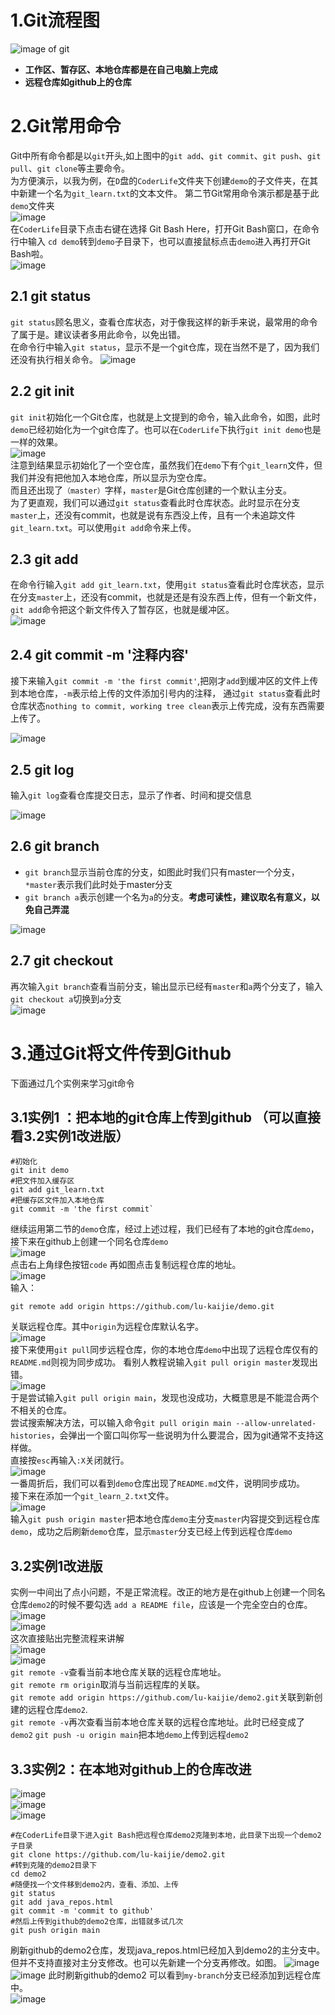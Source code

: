 # 1.Git流程图
![image of git](https://user-images.githubusercontent.com/81409445/128616993-b3ccbd72-d22c-46b9-9c9d-ae55be966826.png)
* **工作区、暂存区、本地仓库都是在自己电脑上完成**
* **远程仓库如github上的仓库**
# 2.Git常用命令
Git中所有命令都是以`git`开头,如上图中的`git add`、`git commit`、`git push`、`git pull`、`git clone`等主要命令。  
为方便演示，以我为例，在`D`盘的`CoderLife`文件夹下创建`demo`的子文件夹，在其中新建一个名为`git_learn.txt`的文本文件。
第二节Git常用命令演示都是基于此`demo`文件夹  
![image](https://user-images.githubusercontent.com/81409445/128617659-5a644198-4a58-4679-a9e6-f4d3b8e913ad.png)  
在`CoderLife`目录下点击右键在选择 Git Bash Here，打开Git Bash窗口，在命令行中输入 `cd demo`转到`demo`子目录下，也可以直接鼠标点击`demo`进入再打开Git Bash啦。  
![image](https://user-images.githubusercontent.com/81409445/128617859-966dcdae-ff38-439c-8246-a958801935ae.png)  
## 2.1 git status
`git status`顾名思义，查看仓库状态，对于像我这样的新手来说，最常用的命令了属于是。建议读者多用此命令，以免出错。  
在命令行中输入`git status`，显示不是一个git仓库，现在当然不是了，因为我们还没有执行相关命令。
![image](https://user-images.githubusercontent.com/81409445/128618021-e38d78be-cb20-4c16-b80c-c954c4ae0ad2.png)
## 2.2 git init
`git init`初始化一个Git仓库，也就是上文提到的命令，输入此命令，如图，此时`demo`已经初始化为一个git仓库了。也可以在`CoderLife`下执行`git init demo`也是一样的效果。  
![image](https://user-images.githubusercontent.com/81409445/128618401-dcc6f9c8-e614-4ec4-ae05-544da93513f7.png)  
注意到结果显示初始化了一个空仓库，虽然我们在`demo`下有个`git_learn`文件，但我们并没有把他加入本地仓库，所以显示为空仓库。  
而且还出现了`（master）`字样，`master`是Git仓库创建的一个默认主分支。  
为了更直观，我们可以通过`git status`查看此时仓库状态。此时显示在分支`master`上，还没有commit，也就是说有东西没上传，且有一个未追踪文件`git_learn.txt`。可以使用`git add`命令来上传。
## 2.3 git add
在命令行输入`git add git_learn.txt`，使用`git status`查看此时仓库状态，显示在分支`master`上，还没有commit，也就是还是有没东西上传，但有一个新文件，
`git add`命令把这个新文件传入了暂存区，也就是缓冲区。  
![image](https://user-images.githubusercontent.com/81409445/128618591-a7dafa76-4061-4ab9-b139-63e5252b543b.png)
## 2.4 git commit -m '注释内容'
接下来输入`git commit -m 'the first commit'`,把刚才`add`到缓冲区的文件上传到本地仓库，`-m`表示给上传的文件添加引号内的注释，
通过`git status`查看此时仓库状态`nothing to commit, working tree clean`表示上传完成，没有东西需要上传了。

![image](https://user-images.githubusercontent.com/81409445/128618902-a0ff6943-dcf0-46e6-8b05-a3fe0126550d.png)
## 2.5 git log
输入`git log`查看仓库提交日志，显示了作者、时间和提交信息

![image](https://user-images.githubusercontent.com/81409445/128619032-7c570d91-82f9-446c-9699-b420ac6f8ba7.png)
## 2.6 git branch
* `git branch`显示当前仓库的分支，如图此时我们只有master一个分支，`*master`表示我们此时处于master分支
* `git branch a`表示创建一个名为`a`的分支。**考虑可读性，建议取名有意义，以免自己弄混**

![image](https://user-images.githubusercontent.com/81409445/128619193-595d0683-d150-498d-a799-184f9b7b893d.png)
## 2.7 git checkout
再次输入`git branch`查看当前分支，输出显示已经有`master`和`a`两个分支了，输入`git checkout a`切换到`a`分支  
![image](https://user-images.githubusercontent.com/81409445/128620087-42dcb5b7-a936-450a-b487-d97baf91c02d.png)
# 3.通过Git将文件传到Github
下面通过几个实例来学习git命令  
## 3.1实例1 ：把本地的git仓库上传到github **（可以直接看3.2实例1改进版）**
```
#初始化
git init demo
#把文件加入缓存区
git add git_learn.txt
#把缓存区文件加入本地仓库
git commit -m 'the first commit`
```
继续运用第二节的`demo`仓库，经过上述过程，我们已经有了本地的git仓库`demo`，接下来在github上创建一个同名仓库`demo`  
![image](https://user-images.githubusercontent.com/81409445/128623007-f3a75057-585e-41cc-aca6-818a46f4538c.png)  
点击右上角绿色按钮`code` 再如图点击复制远程仓库的地址。  
![image](https://user-images.githubusercontent.com/81409445/128623136-be8c1478-90dc-4bf1-9314-c50f860ac4b2.png)  
输入：
```
git remote add origin https://github.com/lu-kaijie/demo.git
```
关联远程仓库。其中`origin`为远程仓库默认名字。  
![image](https://user-images.githubusercontent.com/81409445/128623780-d080e1e4-b8ab-4fa5-9ee3-add1cfc7b29f.png)  
接下来使用`git pull`同步远程仓库，你的本地仓库`demo`中出现了远程仓库仅有的`README.md`则视为同步成功。
看别人教程说输入`git pull origin master`发现出错。  
![image](https://user-images.githubusercontent.com/81409445/128624052-42a8e44b-27da-4929-a3a1-bf69bef3e60d.png)  
于是尝试输入`git pull origin main`，发现也没成功，大概意思是不能混合两个不相关的仓库。  
尝试搜索解决方法，可以输入命令`git pull origin main --allow-unrelated-histories`，会弹出一个窗口叫你写一些说明为什么要混合，因为git通常不支持这样做。  
直接按`esc`再输入`:X`关闭就行。  
![image](https://user-images.githubusercontent.com/81409445/128624273-7f93fc48-c9ea-4858-813f-4d7374d977b0.png)  
一番周折后，我们可以看到`demo`仓库出现了`README.md`文件，说明同步成功。    
接下来在添加一个`git_learn_2.txt`文件。  
![image](https://user-images.githubusercontent.com/81409445/128624584-d23f9b03-f959-4407-91af-56d07a4ac79e.png)  
输入`git push origin master`把本地仓库`demo`主分支`master`内容提交到远程仓库`demo`，成功之后刷新`demo`仓库，显示`master`分支已经上传到远程仓库`demo`
## 3.2实例1改进版
实例一中间出了点小问题，不是正常流程。改正的地方是在github上创建一个同名仓库`demo2`的时候不要勾选 `add a README file`，应该是一个完全空白的仓库。  
![image](https://user-images.githubusercontent.com/81409445/128626282-52038914-2f17-4035-aa45-d1abb3620422.png)  
![image](https://user-images.githubusercontent.com/81409445/128626292-c283ce70-e22c-4576-9720-06aad968abb1.png)  
这次直接贴出完整流程来讲解  
![image](https://user-images.githubusercontent.com/81409445/128626553-b0fc6153-6c22-4d1a-b63f-7bec36701c96.png)  
![image](https://user-images.githubusercontent.com/81409445/128626570-8419b492-798b-4b35-9913-0b73ec02bd6a.png)  
`git remote -v`查看当前本地仓库关联的远程仓库地址。  
`git remote rm origin`取消与当前远程库的关联。  
`git remote add origin https://github.com/lu-kaijie/demo2.git`关联到新创建的远程仓库`demo2`.  
`git remote -v`再次查看当前本地仓库关联的远程仓库地址。此时已经变成了`demo2`
`git push -u origin main`把本地`demo`上传到远程`demo2`  
## 3.3实例2：在本地对github上的仓库改进
![image](https://user-images.githubusercontent.com/81409445/128627487-4285c9ea-0417-42df-9ce7-f279752f272f.png)  
![image](https://user-images.githubusercontent.com/81409445/128627512-50f66667-77e4-4fb3-9a43-570d8fce521c.png)  
![image](https://user-images.githubusercontent.com/81409445/128627523-054dd164-b8f7-44a6-9845-d23e8bbcff22.png)  
```
#在CoderLife目录下进入git Bash把远程仓库demo2克隆到本地，此目录下出现一个demo2子目录
git clone https://github.com/lu-kaijie/demo2.git
#转到克隆的demo2目录下
cd demo2
#随便找一个文件移到demo2内，查看、添加、上传
git status
git add java_repos.html
git commit -m 'commit to github'
#然后上传到github的demo2仓库，出错就多试几次
git push origin main
```
刷新github的demo2仓库，发现java_repos.html已经加入到demo2的主分支中。  
但并不支持直接对主分支修改。也可以先新建一个分支再修改。如图。
![image](https://user-images.githubusercontent.com/81409445/128627972-3891bbdc-3352-4111-9f45-fac91e1c41fa.png)  
![image](https://user-images.githubusercontent.com/81409445/128627993-426295c1-fb9d-451b-8004-4f702f7a8521.png)
此时刷新github的demo2 可以看到`my-branch`分支已经添加到远程仓库中。  
![image](https://user-images.githubusercontent.com/81409445/128628008-b74b129c-60cc-4934-bd7c-8c8243c6197e.png)




